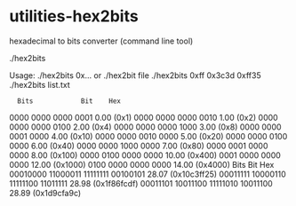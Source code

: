 # utilities-hex2bits
hexadecimal to bits  converter (command line tool)

./hex2bits

Usage: ./hex2bits 0x... or ./hex2bit file
./hex2bits 0xff 0x3c3d 0xff35
./hex2bits list.txt

      Bits            Bit    Hex
0000 0000 0000 0001   0.00  (0x1)
0000 0000 0000 0010   1.00  (0x2)
0000 0000 0000 0100   2.00  (0x4)
0000 0000 0000 1000   3.00  (0x8)
0000 0000 0001 0000   4.00  (0x10)
0000 0000 0010 0000   5.00  (0x20)
0000 0000 0100 0000   6.00  (0x40)
0000 0000 1000 0000   7.00  (0x80)
0000 0001 0000 0000   8.00  (0x100)
0000 0100 0000 0000  10.00  (0x400)
0001 0000 0000 0000  12.00  (0x1000)
0100 0000 0000 0000  14.00  (0x4000)
      Bits                            Bit    Hex
00010000 11000011 11111111 00100101  28.07  (0x10c3ff25)
00011111 10000110 11111100 11011111  28.98  (0x1f86fcdf)
00011101 10011100 11111010 10011100  28.89  (0x1d9cfa9c)

